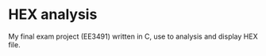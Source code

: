 # HEX analysis
My final exam project (EE3491) written in C, use to analysis and display HEX file.  

